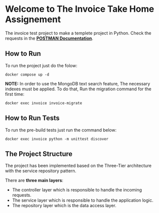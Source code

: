# Welcome to The Invoice Take Home Assignement

The invoice test project to make a templete project in Python.
Check the requests in the **[POSTMAN Documentation](https://documenter.getpostman.com/view/7331112/2s8YzZNyUK)**.

## How to Run

To run the project just do the folow:
```
docker compose up -d
```
**NOTE:** In order to use the MongoDB text search feature, The necessary indexes must be applied. To do that, Run the migration command for the first time:
```
docker exec invoice invoice-migrate
```

## How to Run Tests

To run the pre-build tests just run the command below:
```
docker exec invoice python -m unittest discover
```
## The Project Structure

The project has been implemented based on the Three-Tier architecture with the service repository pattern.

There are **three main layers**:
* The controller layer which is responsible to handle the incoming requests.
* The service layer which is responsible to handle the application logic.
* The repository layer which is the data access layer.

